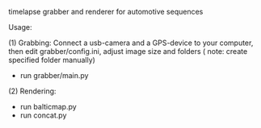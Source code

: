 timelapse grabber and renderer for automotive sequences

Usage: 

(1) Grabbing:
Connect a usb-camera and a GPS-device to your computer, then edit grabber/config.ini, adjust image size and folders ( note: create specified folder manually)
- run grabber/main.py

(2) Rendering:
- run balticmap.py
- run concat.py


